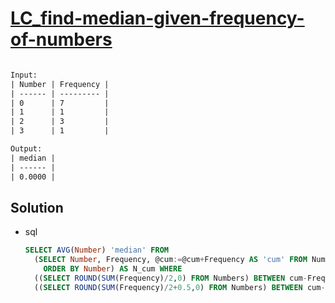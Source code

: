 # [LC_find-median-given-frequency-of-numbers](https://leetcode.com/problems/find-median-given-frequency-of-numbers)

```en

```

```txt
Input: 
| Number | Frequency |
| ------ | --------- |
| 0      | 7         |
| 1      | 1         |
| 2      | 3         |
| 3      | 1         |

Output:
| median |
| ------ |
| 0.0000 |
```

## Solution

* sql

  ```sql
  SELECT AVG(Number) 'median' FROM
    (SELECT Number, Frequency, @cum:=@cum+Frequency AS 'cum' FROM Numbers, (SELECT @cum:=0) tmp
      ORDER BY Number) AS N_cum WHERE
    ((SELECT ROUND(SUM(Frequency)/2,0) FROM Numbers) BETWEEN cum-Frequency+1 AND cum) OR
    ((SELECT ROUND(SUM(Frequency)/2+0.5,0) FROM Numbers) BETWEEN cum-Frequency+1 AND cum)
  ```
